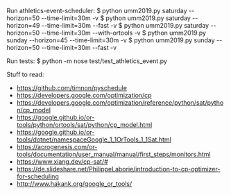 Run athletics-event-scheduler:
$ python umm2019.py saturday --horizon=50 --time-limit=30m -v
$ python umm2019.py saturday --horizon=49 --time-limit=30m --fast -v
$ python umm2019.py saturday --horizon=50 --time-limit=30m --with-ortools -v
$ python umm2019.py sunday --horizon=45 --time-limit=30m -v
$ python umm2019.py sunday --horizon=50 --time-limit=30m --fast -v

Run tests:
$ python -m nose test/test_athletics_event.py

Stuff to read:
- https://github.com/timnon/pyschedule
- https://developers.google.com/optimization/cp
- https://developers.google.com/optimization/reference/python/sat/python/cp_model
- https://google.github.io/or-tools/python/ortools/sat/python/cp_model.html
- https://google.github.io/or-tools/dotnet/namespaceGoogle_1_1OrTools_1_1Sat.html
- https://acrogenesis.com/or-tools/documentation/user_manual/manual/first_steps/monitors.html
- https://www.xiang.dev/cp-sat/#
- https://de.slideshare.net/PhilippeLaborie/introduction-to-cp-optimizer-for-scheduling
- http://www.hakank.org/google_or_tools/